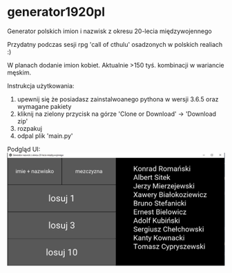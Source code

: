 # generator1920pl
Generator polskich imion i nazwisk z okresu 20-lecia międzywojennego

Przydatny podczas sesji rpg 'call of cthulu' osadzonych w polskich realiach :)

W planach dodanie imion kobiet.
Aktualnie >150 tyś. kombinacji w wariancie męskim.

Instrukcja użytkowania:
1. upewnij się że posiadasz zainstalwoanego pythona w wersji 3.6.5 oraz wymagane pakiety
2. kliknij na zielony przycisk na górze 'Clone or Download' -> 'Download zip'
3. rozpakuj 
4. odpal plik 'main.py'

Podgląd UI:
![alt text](https://github.com/thezapalsky/generator1920pl/blob/master/ss1.JPG)
